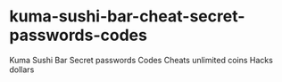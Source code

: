 # kuma-sushi-bar-cheat-secret-passwords-codes
Kuma Sushi Bar Secret passwords Codes Cheats unlimited coins Hacks dollars
